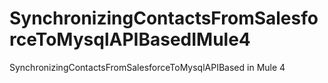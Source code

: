 # SynchronizingContactsFromSalesforceToMysqlAPIBasedIMule4
SynchronizingContactsFromSalesforceToMysqlAPIBased in Mule 4
